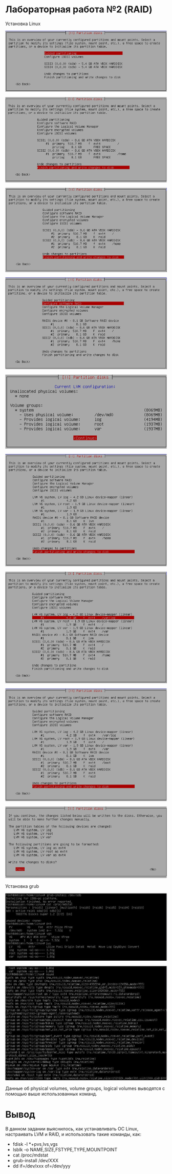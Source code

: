﻿# Лабораторная работа №2 (RAID)

Установка Linux


![](screenshots/firstTask/1.png)

![](screenshots/firstTask/2.png)

![](screenshots/firstTask/3.png)

![](screenshots/firstTask/4.png)

![](screenshots/firstTask/5.png)

![](screenshots/firstTask/6.png)

![](screenshots/firstTask/7.png)

![](screenshots/firstTask/8.png)

![](screenshots/firstTask/9.png)


Установка grub

![](screenshots/firstTask/10.JPG)

![](screenshots/firstTask/11.JPG)

Данные об physical volumes, volume groups, logical volumes выводятся с помощью выше использованных команд.

# Вывод

В данном задании выяснилось, как устанавливать OC Linux, настраивать LVM и RAID, и использовать такие команды, как:

* fdisk -l *+pvs,lvs,vgs
* lsblk -o NAME,SIZE,FSTYPE,TYPE,MOUNTPOINT
* cat /proc/mdstat
* grub-install /dev/XXX
* dd if=/dev/xxx of=/dev/yyy